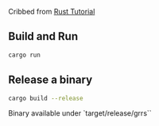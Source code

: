 Cribbed from [Rust Tutorial](https://rust-cli.github.io/book/tutorial/setup.html)

## Build and Run

```sh
cargo run
```

## Release a binary

```sh
cargo build --release
```

Binary available under `target/release/grrs``
